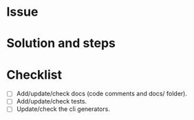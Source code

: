 # Issue

# Solution and steps

# Checklist

- [ ] Add/update/check docs (code comments and docs/ folder).
- [ ] Add/update/check tests.
- [ ] Update/check the cli generators.
